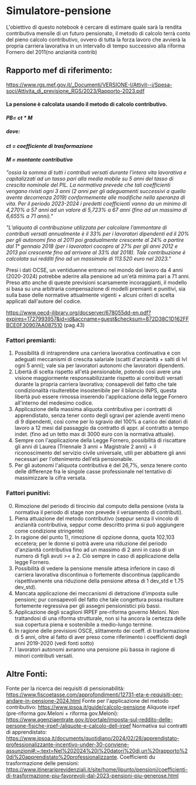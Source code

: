 # Simulatore-pensione
 L'obiettivo di questo notebook è cercare di estimare quale sarà la rendita contributiva mensile di un futuro pensionato, il metodo di calcolo terrà conto del pieno calcolo contributivo, ovvero di tutta la forza lavoro che avvierà la propria carriera lavorativa in un intervallo di tempo successivo alla riforma Fornero del 2011(no anzianità contrib)

## Rapporto mef di riferimento:
https://www.rgs.mef.gov.it/_Documenti/VERSIONE-I/Attivit--i/Spesa-soci/Attivita_di_previsione_RGS/2023/Rapporto-2023.pdf

#### La pensione è calcolata usando il metodo di calcolo contributivo.
#### *PB= ct * M*
##### dove: 
#### *ct = coefficiente di trasformazione*
#### *M = montante contributivo* 


*"ossia la somma di tutti i contributi
versati durante l’intera vita lavorativa e capitalizzati ad un tasso
pari alla media mobile su 5 anni del tasso di crescita nominale del
PIL. La normativa prevede che tali coefficienti vengano rivisti ogni
3 anni (2 anni per gli adeguamenti successivi a quello avente
decorrenza 2019) conformemente alle modifiche nella speranza di
vita. Per il periodo 2023-2024 i predetti coefficienti vanno da un
minimo di 4,270% a 57 anni ad un valore di 5,723% a 67 anni
(fino ad un massimo di 6,655% a 71 anni)."*

*"L’aliquota di
contribuzione utilizzata per calcolare l’ammontare di contributi
versati annualmente è il 33% per i lavoratori dipendenti ed il 20%
per gli autonomi fino al 2011 poi gradualmente crescente al 24%
a partire dal 1° gennaio 2018 (per i lavoratori cocopro al 27% per
gli anni 2012 e 2013 poi crescente fino ad arrivare al 33% dal
2018). Tale contribuzione è calcolata sui redditi fino ad un
massimale di 113.520 euro nel 2023.*"


Presi i dati OCSE, un ventiduenne entrano nel mondo del lavoro da 4 anni (2020-2024) potrebbe aderire alla pensione ad un'età minima pari a 71 anni.
Preso atto anche di queste previsioni scarsamente incoraggianti, il modello si basa su una arbitraria compensazione di modelli premianti e punitivi, sia sulla base delle normative attualmente vigenti + alcuni criteri di scelta applicati dall'autore del codice.

https://www.oecd-ilibrary.org/docserver/678055dd-en.pdf?expires=1727993957&id=id&accname=guest&checksum=872D38C1D162FFBCE0F30907AA087510 (pag.43)

### Fattori premianti:
1) Possibilità di intraprendere una carriera lavorativa continuativa e con adeguati meccanismi di crescita salariale (scatti d'anzianità + salti di lvl ogni 5 anni); vale sia per lavoratori autonomi che lavoratori dipendenti.
2) Libertà di scelta rispetto all'età pensionabile, potendo così avere una visione maggiormente responsabilizzante rispetto ai contributi versati durante la propria carriera lavorativa; consapevoli del fatto che tale condizionalità risulterebbe insostenibile per il bilancio INPS, questa libertà può essere rimossa inserendo l'applicazione della legge Fornero all'interno del medesimo codice.
3) Applicazione della massima aliquota contributiva per i contratti di apprendistato, senza tener conto degli sgravi per aziende aventi meno di 9 dipendenti, così come per lo sgravio del 100% a carico dei datori di lavoro a 12 mesi dal passaggio da contratto di appr. al contratto a tempo indet. (fino ad un tetto max di 3000 euro con la normativa attuale).
4) Sempre con l'applicazione della Legge Fornero, possibilità di riscattare gli anni di Laurea (Triennale 3 anni + Magistrale 2 anni) + il riconoscimento del servizio civile universale, utili per abbattere gli anni necessari per l'ottenimento dell'età pensionabile.
5) Per gli autonomi l'aliquota contributiva è del 26,7%, senza tenere conto delle differenze fra le singole casse professionale nel tentativo di massimizzare la cifra versata.

### Fattori punitivi:
0) Rimozione del periodo di tirocinio dal computo della pensione (vista la normativa il periodo di stage non prevede il versamento di contributi).
1) Piena attuazione del metodo contributivo (seppur senza il vincolo di anzianità contributiva, seppur come descritto prima si può aggiungere come condizione stringente)
2) In ragione del punto 1), rimozione di opzione donna, quota 102,103 eccetera; per le donne si potrà avere una riduzione del periodo d'anzianità contributiva fino ad un massimo di 2 anni in caso di un numero di figli avuti >= a 2. Ciò sempre in caso di applicazione della legge Fornero.
3) Possibilità di vedere la pensione mensile attesa inferiore in caso di carriera lavorativa discontinua o fortemente discontinua (applicando rispettivamente una riduzione della pensione attesa di 1 dev_std e 1.75 dev_std).
4) Mancata applicazione dei meccanismi di detrazione d'imposta sulle pensioni; pur consapevoli del fatto che tale congettura possa risultare fortemente regressiva per gli assegni pensionistici più bassi.
5) Applicazione degli scaglioni IRPEF pre-riforma governo Meloni. Non trattandosi di una riforma strutturale, non si ha ancora la certezza delle sua copertura piena e sostenibile a medio-lungo termine.
6) In ragione delle previsioni OSCE, slittamento dei coeff. di trasformazione di 5 anni, oltre al fatto di aver preso come riferimento i coefficienti degli anni 2019-2020 (vedi fonti sotto)
7) I lavoratori autonomi avranno una pensione più bassa in ragione di minori contributi versati.



## Altre Fonti:
Fonte per la ricerca dei requisiti di pensionabilità: https://www.fiscoetasse.com/approfondimenti/12731-eta-e-requisiti-per-andare-in-pensione-2024.html
Fonte per l'applicazione del metodo contributivo: https://www.ipsoa.it/guide/calcolo-pensione
Aliquote irpef (pre-riforma gov.Meloni + riforma gov.Meloni): https://www.agenziaentrate.gov.it/portale/imposta-sul-reddito-delle-persone-fisiche-irpef-/aliquote-e-calcolo-dell-irpef
Normativa sui contratti di apprendistato: https://www.ipsoa.it/documents/quotidiano/2024/02/28/apprendistato-professionalizzante-incentivo-under-30-conviene-assunzioni#:~:text=Nel%202024%20i%20datori%20di,un%20rapporto%20di%20apprendistato%20professionalizzante.
Coefficienti du trasformazione delle pensioni: https://www.itinerariprevidenziali.it/site/home/ilpunto/pensioni/coefficienti-di-trasformazione-piu-favorevoli-dal-2023-pensioni-piu-generose.html
